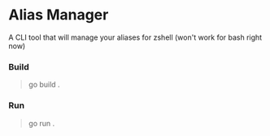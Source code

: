 # Alias Manager

A CLI tool that will manage your aliases for zshell (won't work for bash right now)

### Build

> go build .


### Run

> go run .
